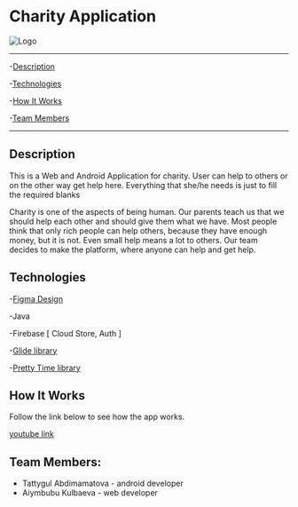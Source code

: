 # Charity Application

![Logo](https://i.imgur.com/qQ2LUz9.png)

---
-[Description](#description)

-[Technologies](#technologies)

-[How It Works](#how-it-works)

-[Team Members](#team-members)

---

## Description
This is a Web and Android Application for charity.
User can help to others or on the other way get help here.
Everything that she/he needs is just to fill the required blanks

Charity is one of the aspects of being human. Our parents teach us that we should help each other and should give them
what we have. Most people think that only rich people can help others, because they have enough money, but it is not.
Even small help means a lot to others. Our team decides to make the platform, where anyone can help and get help.

## Technologies

-[Figma Design](https://www.figma.com/file/4oQWMMcYzPrqAUKr6DifqJ/main_activity?node-id=0%3A1)

-Java

-Firebase [ Cloud Store, Auth ]

-[Glide library](https://github.com/bumptech/glide)

-[Pretty Time library](https://github.com/ocpsoft/prettytime)

## How It Works

Follow the link below to see how the app works.

[youtube link](https://youtu.be/g0Nz8Krg5Rg)

## Team Members:

* Tattygul Abdimamatova - android developer
* Aiymbubu Kulbaeva - web developer
